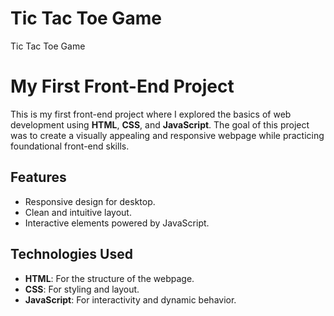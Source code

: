 # Tic Tac Toe Game
Tic Tac Toe Game

# My First Front-End Project

This is my first front-end project where I explored the basics of web development using **HTML**, **CSS**, and **JavaScript**. The goal of this project was to create a visually appealing and responsive webpage while practicing foundational front-end skills.

## Features
- Responsive design for desktop.
- Clean and intuitive layout.
- Interactive elements powered by JavaScript.

## Technologies Used
- **HTML**: For the structure of the webpage.
- **CSS**: For styling and layout.
- **JavaScript**: For interactivity and dynamic behavior.
